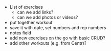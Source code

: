 * List of exercises
  * can we add links?
  * can we add photos or videos?
* put together workout
* save it with date, set numbers and rep numbers
* notes field
* add new exercises on the go with basic CRUD?
* add other workouts (e.g. from Centr)?